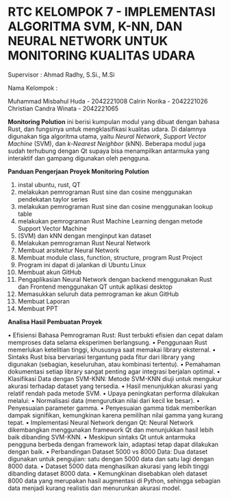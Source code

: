 # RTC KELOMPOK 7 - IMPLEMENTASI ALGORITMA SVM, K-NN, DAN NEURAL NETWORK UNTUK MONITORING KUALITAS UDARA

Supervisor : Ahmad Radhy, S.Si., M.Si

Nama Kelompok :

Muhammad Misbahul Huda - 2042221008
Calrin Norika - 2042221026
Christian Candra Winata - 2042221065

**Monitoring Polution** ini berisi kumpulan modul yang dibuat dengan bahasa Rust, dan fungsinya untuk mengklasifikasi kualitas udara. Di dalamnya digunakan tiga algoritma utama, yaitu *Neural Network*, *Support Vector Machine* (SVM), dan *k-Nearest Neighbor* (kNN). Beberapa modul juga sudah terhubung dengan Qt supaya bisa menampilkan antarmuka yang interaktif dan gampang digunakan oleh pengguna.

**Panduan Pengerjaan Proyek Monitoring Polution**

1. instal ubuntu, rust, QT
2. melakukan pemrograman Rust sine dan cosine menggunakan pendekatan taylor series
3. melakukan pemrograman Rust sine dan cosine menggunakan lookup table
4. melakukan pemrograman Rust Machine Learning dengan metode Support Vector Machine
5. (SVM) dan kNN dengan menginput kan dataset
6. Melakukan pemrograman Rust Neural Network
7. Membuat arsitektur Neural Network 
8. Membuat module class, function, structure, program Rust Project
9. Program ini dapat di jalankan di Ubuntu Linux
10. Membuat akun GitHub
11. Pengaplikasian Neural Network dengan backend menggunakan Rust dan Frontend menggunakan QT untuk aplikasi desktop 
12. Memasukkan seluruh data pemrograman ke akun GitHub
13. Membuat Laporan
14. Membuat PPT
    
**Analisa Hasil Pembuatan Proyek**

•	Efisiensi Bahasa Pemrograman Rust: Rust terbukti efisien dan cepat dalam memproses data selama eksperimen berlangsung.
•	Penggunaan Rust memerlukan ketelitian tinggi, khususnya saat memakai library eksternal.
•	Sintaks Rust bisa bervariasi tergantung pada fitur dari library yang digunakan (sebagian, keseluruhan, atau kombinasi tertentu).
•	Pemahaman dokumentasi setiap library sangat penting agar integrasi berjalan optimal.
•	Klasifikasi Data dengan SVM-KNN: Metode SVM-KNN diuji untuk mengukur akurasi terhadap dataset yang tersedia.
•	Hasil menunjukkan akurasi yang relatif rendah pada metode SVM.
•	Upaya peningkatan performa dilakukan melalui:
•	Normalisasi data (mengurutkan nilai dari kecil ke besar).
•	Penyesuaian parameter gamma.
•	Penyesuaian gamma tidak memberikan dampak signifikan, kemungkinan karena pemilihan nilai gamma yang kurang tepat.
•	Implementasi Neural Network dengan Qt: Neural Network dikembangkan menggunakan framework Qt dan menunjukkan hasil lebih baik dibanding SVM-KNN.
•	Meskipun sintaks Qt untuk antarmuka pengguna berbeda dengan framework lain, adaptasi tetap dapat dilakukan dengan baik.
•	Perbandingan Dataset 5000 vs 8000 Data: Dua dataset digunakan untuk pengujian: satu dengan 5000 data dan satu lagi dengan 8000 data.
•	Dataset 5000 data menghasilkan akurasi yang lebih tinggi dibanding dataset 8000 data.
•	Kemungkinan disebabkan oleh dataset 8000 data yang merupakan hasil augmentasi di Python, sehingga sebagian data menjadi kurang realistis dan menurunkan akurasi model.
